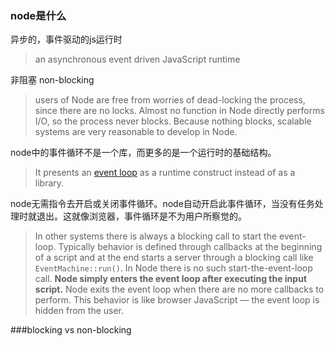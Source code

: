 

### node是什么

异步的，事件驱动的js运行时

> an asynchronous event driven JavaScript runtime

非阻塞 non-blocking

> users of Node are free from worries of dead-locking the process, since there are no locks. Almost no function in Node directly performs I/O, so the process never blocks. Because nothing blocks, scalable systems are very reasonable to develop in Node.

node中的事件循环不是一个库，而更多的是一个运行时的基础结构。

> It presents an [event loop](https://nodejs.org/en/docs/guides/event-loop-timers-and-nexttick/) as a runtime construct instead of as a library. 

node无需指令去开启或关闭事件循环。node自动开启此事件循环，当没有任务处理时就退出。这就像浏览器，事件循环是不为用户所察觉的。

> In other systems there is always a blocking call to start the event-loop. Typically behavior is defined through callbacks at the beginning of a script and at the end starts a server through a blocking call like `EventMachine::run()`. In Node there is no such start-the-event-loop call. **Node simply enters the event loop after executing the input script.** Node exits the event loop when there are no more callbacks to perform. This behavior is like browser JavaScript — the event loop is hidden from the user.

###blocking vs non-blocking